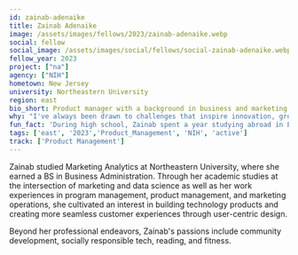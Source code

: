 ```yaml
---
id: zainab-adenaike
title: Zainab Adenaike
image: /assets/images/fellows/2023/zainab-adenaike.webp
social: fellow
social_image: /assets/images/social/fellows/social-zainab-adenaike.webp
fellow_year: 2023
project: ["na"]
agency: ["NIH"]
hometown: New Jersey
university: Northeastern University
region: east
bio_short: Product manager with a background in business and marketing
why: "I've always been drawn to challenges that inspire innovation, growth, and community-building. I am excited to develop skills that can help me to do so while engaging in a community of like-minded individuals."
fun_fact: 'During high school, Zainab spent a year studying abroad in Egypt.'
tags: ['east', '2023','Product_Management', 'NIH', 'active']
track: ['Product Management']
---
```


Zainab studied Marketing Analytics at Northeastern University, where she earned a BS in Business Administration. Through her academic studies at the intersection of marketing and data science as well as her work experiences in program management, product management, and marketing operations, she cultivated an interest in building technology products and creating more seamless customer experiences through user-centric design. 

Beyond her professional endeavors, Zainab's passions include community development, socially responsible tech, reading, and fitness. 
